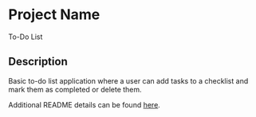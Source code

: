 # Project Name

To-Do List

## Description

Basic to-do list application where a user can add tasks to a checklist and mark them as completed or delete them.

Additional README details can be found [here](https://github.com/PrimeAcademy/readme-template/blob/master/README.md).
